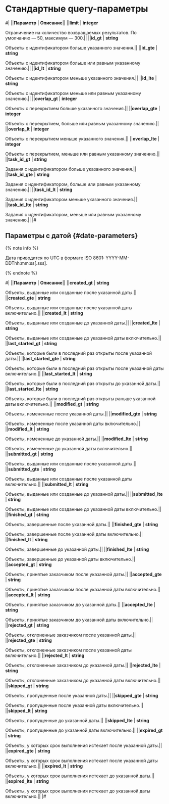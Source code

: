 # Стандартные query-параметры

#|
||**Параметр** | **Описание**||
||**limit** | **integer**

Ограничение на количество возвращаемых результатов. По умолчанию — 50, максимум — 300.||
||**id_gt** | **string**

Объекты с идентификатором больше указанного значения.||
||**id_gte** | **string**

Объекты с идентификатором больше или равным указанному значению.||
||**id_lt** | **string**

Объекты с идентификатором меньше указанного значения.||
||**id_lte** | **string**

Объекты с идентификатором меньше или равным указанному значению.||
||**overlap_gt** | **integer**

Объекты с перекрытием больше указанного значения.||
||**overlap_gte** | **integer**

Объекты с перекрытием, больше или равным указанному значению.||
||**overlap_lt** | **integer**

Объекты с перекрытием меньше указанного значения.||
||**overlap_lte** | **integer**

Объекты с перекрытием, меньше или равным указанному значению.||
||**task_id_gt** | **string**

Задания с идентификатором больше указанного значения.||
||**task_id_gte** | **string**

Задания с идентификатором, больше или равным указанному значению.||
||**task_id_lt** | **string**

Задания с идентификатором меньше указанного значения.||
||**task_id_lte** | **string**

Задания с идентификатором, меньше или равным указанному значению.||
|#


## Параметры с датой {#date-parameters}

{% note info %}

Дата приводится по UTC в формате ISO 8601: YYYY-MM-DDThh:mm:ss[.sss].

{% endnote %}

#|
||**Параметр** | **Описание**||
||**created_gt** | **string**

Объекты, выданные или созданные после указанной даты.||
||**created_gte** | **string**

Объекты, выданные или созданные после указанной даты включительно.||
||**created_lt** | **string**

Объекты, выданные или созданные до указанной даты.||
||**created_lte** | **string**

Объекты, выданные или созданные до указанной даты включительно.||
||**last_started_gt** | **string**

Объекты, которые были в последний раз открыты после указанной даты.||
||**last_started_gte** | **string**

Объекты, которые были в последний раз открыты после указанной даты включительно.||
||**last_started_lt** | **string**

Объекты, которые были в последний раз открыты до указанной даты.||
||**last_started_lte** | **string**

Объекты, которые были в последний раз открыты раньше указанной даты включительно.||
||**modified_gt** | **string**

Объекты, измененные после указанной даты.||
||**modified_gte** | **string**

Объекты, измененные после указанной даты включительно.||
||**modified_lt** | **string**

Объекты, измененные до указанной даты.||
||**modified_lte** | **string**

Объекты, измененные до указанной даты включительно.||
||**submitted_gt** | **string**

Объекты, выданные или созданные после указанной даты.||
||**submitted_gte** | **string**

Объекты, выданные или созданные после указанной даты включительно.||
||**submitted_lt** | **string**

Объекты, выданные или созданные до указанной даты.||
||**submitted_lte** | **string**

Объекты, выданные или созданные до указанной даты включительно.||
||**finished_gt** | **string**

Объекты, завершенные после указанной даты.||
||**finished_gte** | **string**

Объекты, завершенные после указанной даты включительно.||
||**finished_lt** | **string**

Объекты, завершенные до указанной даты.||
||**finished_lte** | **string**

Объекты, завершенные до указанной даты включительно.||
||**accepted_gt** | **string**

Объекты, принятые заказчиком после указанной даты.||
||**accepted_gte** | **string**

Объекты, принятые заказчиком после указанной даты включительно.||
||**accepted_lt** | **string**

Объекты, принятые заказчиком до указанной даты.||
||**accepted_lte** | **string**

Объекты, принятые заказчиком до указанной даты включительно.||
||**rejected_gt** | **string**

Объекты, отклоненные заказчиком после указанной даты.||
||**rejected_gte** | **string**

Объекты, отклоненные заказчиком после указанной даты включительно.||
||**rejected_lt** | **string**

Объекты, отклоненные заказчиком до указанной даты.||
||**rejected_lte** | **string**

Объекты, отклоненные заказчиком до указанной даты включительно.||
||**skipped_gt** | **string**

Объекты, пропущенные после указанной даты.||
||**skipped_gte** | **string**

Объекты, пропущенные после указанной даты включительно.||
||**skipped_lt** | **string**

Объекты, пропущенные до указанной даты.||
||**skipped_lte** | **string**

Объекты, пропущенные до указанной даты включительно.||
||**expired_gt** | **string**

Объекты, у которых срок выполнения истекает после указанной даты.||
||**expired_gte** | **string**

Объекты, у которых срок выполнения истекает после указанной даты включительно.||
||**expired_lt** | **string**

Объекты, у которых срок выполнения истекает до указанной даты.||
||**expired_lte** | **string**

Объекты, у которых срок выполнения истекает до указанной даты включительно.||
|#

